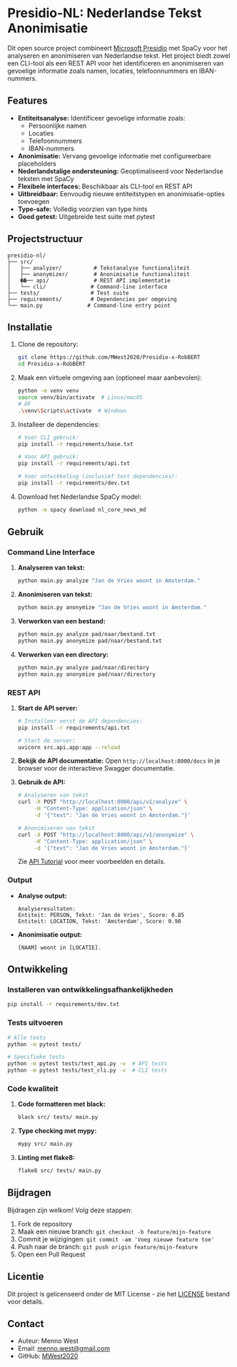 # Presidio-NL: Nederlandse Tekst Anonimisatie

Dit open source project combineert [Microsoft Presidio](https://github.com/microsoft/presidio) met SpaCy voor het analyseren en anonimiseren van Nederlandse tekst. Het project biedt zowel een CLI-tool als een REST API voor het identificeren en anonimiseren van gevoelige informatie zoals namen, locaties, telefoonnummers en IBAN-nummers.

## Features
- **Entiteitsanalyse:** Identificeer gevoelige informatie zoals:
  - Persoonlijke namen
  - Locaties
  - Telefoonnummers
  - IBAN-nummers
- **Anonimisatie:** Vervang gevoelige informatie met configureerbare placeholders
- **Nederlandstalige ondersteuning:** Geoptimaliseerd voor Nederlandse teksten met SpaCy
- **Flexibele interfaces:** Beschikbaar als CLI-tool en REST API
- **Uitbreidbaar:** Eenvoudig nieuwe entiteitstypen en anonimisatie-opties toevoegen
- **Type-safe:** Volledig voorzien van type hints
- **Goed getest:** Uitgebreide test suite met pytest

## Projectstructuur
```
presidio-nl/
├── src/
│   ├── analyzer/          # Tekstanalyse functionaliteit
│   ├── anonymizer/        # Anonimisatie functionaliteit
│   ��── api/              # REST API implementatie
│   └── cli/              # Command-line interface
├── tests/                # Test suite
├── requirements/         # Dependencies per omgeving
└── main.py              # Command-line entry point
```

## Installatie

1. Clone de repository:
   ```bash
   git clone https://github.com/MWest2020/Presidio-x-RobBERT
   cd Presidio-x-RobBERT
   ```

2. Maak een virtuele omgeving aan (optioneel maar aanbevolen):
   ```bash
   python -m venv venv
   source venv/bin/activate  # Linux/macOS
   # OF
   .\venv\Scripts\activate  # Windows
   ```

3. Installeer de dependencies:
   ```bash
   # Voor CLI gebruik:
   pip install -r requirements/base.txt

   # Voor API gebruik:
   pip install -r requirements/api.txt

   # Voor ontwikkeling (inclusief test dependencies):
   pip install -r requirements/dev.txt
   ```

4. Download het Nederlandse SpaCy model:
   ```bash
   python -m spacy download nl_core_news_md
   ```

## Gebruik

### Command Line Interface

1. **Analyseren van tekst:**
   ```bash
   python main.py analyze "Jan de Vries woont in Amsterdam."
   ```

2. **Anonimiseren van tekst:**
   ```bash
   python main.py anonymize "Jan de Vries woont in Amsterdam."
   ```

3. **Verwerken van een bestand:**
   ```bash
   python main.py analyze pad/naar/bestand.txt
   python main.py anonymize pad/naar/bestand.txt
   ```

4. **Verwerken van een directory:**
   ```bash
   python main.py analyze pad/naar/directory
   python main.py anonymize pad/naar/directory
   ```

### REST API

1. **Start de API server:**
   ```bash
   # Installeer eerst de API dependencies:
   pip install -r requirements/api.txt

   # Start de server:
   uvicorn src.api.app:app --reload
   ```

2. **Bekijk de API documentatie:**
   Open `http://localhost:8000/docs` in je browser voor de interactieve Swagger documentatie.

3. **Gebruik de API:**
   ```bash
   # Analyseren van tekst
   curl -X POST "http://localhost:8000/api/v1/analyze" \
        -H "Content-Type: application/json" \
        -d '{"text": "Jan de Vries woont in Amsterdam."}'

   # Anonimiseren van tekst
   curl -X POST "http://localhost:8000/api/v1/anonymize" \
        -H "Content-Type: application/json" \
        -d '{"text": "Jan de Vries woont in Amsterdam."}'
   ```

   Zie [API Tutorial](docs/api_tutorial.md) voor meer voorbeelden en details.

### Output

- **Analyse output:**
  ```
  Analyseresultaten:
  Entiteit: PERSON, Tekst: 'Jan de Vries', Score: 0.85
  Entiteit: LOCATION, Tekst: 'Amsterdam', Score: 0.90
  ```

- **Anonimisatie output:**
  ```
  [NAAM] woont in [LOCATIE].
  ```

## Ontwikkeling

### Installeren van ontwikkelingsafhankelijkheden

```bash
pip install -r requirements/dev.txt
```

### Tests uitvoeren

```bash
# Alle tests
python -m pytest tests/

# Specifieke tests
python -m pytest tests/test_api.py -v  # API tests
python -m pytest tests/test_cli.py -v  # CLI tests
```

### Code kwaliteit

1. **Code formatteren met black:**
   ```bash
   black src/ tests/ main.py
   ```

2. **Type checking met mypy:**
   ```bash
   mypy src/ main.py
   ```

3. **Linting met flake8:**
   ```bash
   flake8 src/ tests/ main.py
   ```

## Bijdragen

Bijdragen zijn welkom! Volg deze stappen:

1. Fork de repository
2. Maak een nieuwe branch: `git checkout -b feature/mijn-feature`
3. Commit je wijzigingen: `git commit -am 'Voeg nieuwe feature toe'`
4. Push naar de branch: `git push origin feature/mijn-feature`
5. Open een Pull Request

## Licentie

Dit project is gelicenseerd onder de MIT License - zie het [LICENSE](LICENSE) bestand voor details.

## Contact

- Auteur: Menno West
- Email: menno.west@gmail.com
- GitHub: [MWest2020](https://github.com/MWest2020)